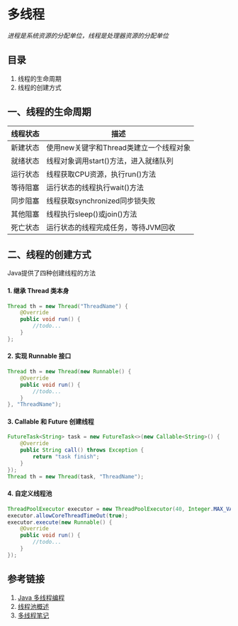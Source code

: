 # 多线程

*进程是系统资源的分配单位，线程是处理器资源的分配单位*



## 目录

1. 线程的生命周期
3. 线程的创建方式



## 一、线程的生命周期

| 线程状态 | 描述                                    |
| -------- | --------------------------------------- |
| 新建状态 | 使用new关键字和Thread类建立一个线程对象 |
| 就绪状态 | 线程对象调用start()方法，进入就绪队列   |
| 运行状态 | 线程获取CPU资源，执行run()方法          |
| 等待阻塞 | 运行状态的线程执行wait()方法            |
| 同步阻塞 | 线程获取synchronized同步锁失败          |
| 其他阻塞 | 线程执行sleep()或join()方法             |
| 死亡状态 | 运行状态的线程完成任务，等待JVM回收     |



## 二、线程的创建方式

Java提供了四种创建线程的方法



#### 1. 继承 Thread 类本身

```java
Thread th = new Thread("ThreadName") {
    @Override
    public void run() {
        //todo...
    }
};
```



#### 2. 实现 Runnable 接口

```java
Thread th = new Thread(new Runnable() {
	@Override
	public void run() {
		//todo...
	}
}, "ThreadName");
```



#### 3. Callable 和 Future 创建线程

```java
FutureTask<String> task = new FutureTask<>(new Callable<String>() {
    @Override
    public String call() throws Exception {
        return "task finish";
    }
});
Thread th = new Thread(task, "ThreadName");
```



#### 4. 自定义线程池

```java
ThreadPoolExecutor executor = new ThreadPoolExecutor(40, Integer.MAX_VALUE, 600, TimeUnit.SECONDS, new LinkedBlockingDeque<>());
executor.allowCoreThreadTimeOut(true);
executor.execute(new Runnable() {
    @Override
    public void run() {
        //todo...
    }
});
```



## 参考链接

1. [Java 多线程编程](https://www.runoob.com/java/java-multithreading.html)
2. [线程池概述](https://blog.csdn.net/TZ845195485/article/details/109370106)
3. [多线程笔记](https://blog.csdn.net/TZ845195485/article/details/109211695)



